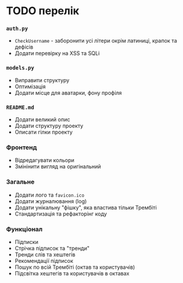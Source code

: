 # TODO перелік
### `auth.py`
- `CheckUsername` - заборонити усі літери окрім латиниці, крапок та дефісів
- Додати перевірку на XSS та SQLi
### `models.py`
- Виправити структуру
- Оптимізація
- Додати місце для аватарки, фону профіля
### `README.md`
- Додати великий опис
- Додати структуру проекту
- Описати гілки проекту
### Фронтенд
- Відредагувати кольори
- Змінінити вигляд на оригінальний
### Загальне
- Додати лого та `favicon.ico`
- Додати журналювання (log)
- Додати унікальну "фішку", яка властива тільки Трембіті
- Стандартизація та рефакторінг коду
### Функціонал
- Підписки
- Стрічка підписок та "тренди"
- Тренди слів та хештегів
- Рекомендації підписок
- Пошук по всій Трембіті (октав та користувачів)
- Підсвітка хештегів та користувачів в октавах
